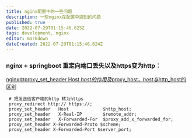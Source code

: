 ```yaml
---
title: nginx配置中的一些问题
description: 一些nginx在配置中遇到的问题
published: true
date: 2022-07-29T01:15:46.625Z
tags: development, nginx
editor: markdown
dateCreated: 2022-07-29T01:15:46.624Z
---
```


###  nginx +  springboot 重定向端口丢失以及https变为http：
[nginx中proxy_set_header Host $host的作用及$proxy_host，$host与$http_host的区别](https://www.cnblogs.com/goloving/p/13663843.html)

```
 # 把发送给客户端的http 转为https
 proxy_redirect http:// https://;
 proxy_set_header   Host             $http_host;
 proxy_set_header   X-Real-IP        $remote_addr;
 proxy_set_header   X-Forwarded-For  $proxy_add_x_forwarded_for;
 proxy_set_header X-Forwarded-Proto $scheme;
 proxy_set_header X-Forwarded-Port $server_port;

```